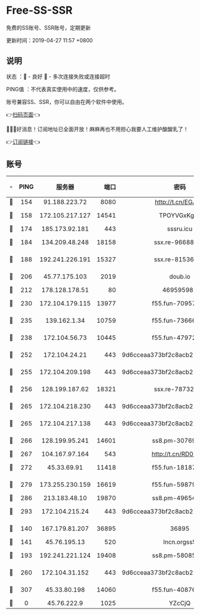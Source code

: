 # Free-SS-SSR

免费的SS账号、SSR账号，定期更新

更新时间：2019-04-27 11:57 +0800

## 说明

状态     ：🙂 - 良好 🙁 - 多次连接失败或连接超时

PING值   ：不代表真实使用中的速度，仅供参考。

账号兼容SS、SSR，你可以自由在两个软件中使用。

👉[扫码页面](https://liesauer.github.io/Free-SS-SSR/)👈

🎉🎉🎉好消息！订阅地址已全面开放！麻麻再也不用担心我要人工维护酸酸乳了！

👉[订阅链接](https://www.liesauer.net/yogurt/subscribe?ACCESS_TOKEN=DAYxR3mMaZAsaqUb)👈

## 账号

|-|PING|服务器|端口|密码|加密方式|区域|
|:----:|:----:|:-----:|-----:|:----:|:----:|:----:|
|🙂|154|91.188.223.72|8080|http://t.cn/EGJIyrl|rc4-md5|RU|
|🙂|158|172.105.217.127|14541|TPOYVGxKglpi|aes-256-cfb|JP|
|🙂|174|185.173.92.181|443|sssru.icu|rc4-md5|RU|
|🙂|184|134.209.48.248|18158|ssx.re-96688655|aes-256-cfb|US|
|🙂|188|192.241.226.191|15327|ssx.re-81536491|aes-256-cfb|US|
|🙂|206|45.77.175.103|2019|doub.io|aes-128-ctr|SG|
|🙂|212|178.128.178.51|80|469595985|chacha20|US|
|🙂|230|172.104.179.115|13977|f55.fun-70957835|aes-256-cfb|SG|
|🙂|235|139.162.1.34|10759|f55.fun-73666722|aes-256-cfb|SG|
|🙂|238|172.104.56.73|10445|f55.fun-47972677|aes-256-cfb|SG|
|🙂|252|172.104.24.21|443|9d6cceaa373bf2c8acb22e60b6a58be6|aes-256-cfb|US|
|🙂|255|172.104.209.198|443|9d6cceaa373bf2c8acb22e60b6a58be6|aes-256-cfb|US|
|🙂|256|128.199.187.62|18321|ssx.re-78732980|aes-256-cfb|SG|
|🙂|265|172.104.218.230|443|9d6cceaa373bf2c8acb22e60b6a58be6|aes-256-cfb|US|
|🙂|265|172.104.217.138|443|9d6cceaa373bf2c8acb22e60b6a58be6|aes-256-cfb|US|
|🙂|266|128.199.95.241|14601|ss8.pm-30769440|aes-256-cfb|SG|
|🙂|267|104.167.97.164|543|http://t.cn/RD0D7sx|rc4-md5|CA|
|🙂|272|45.33.69.91|11418|f55.fun-18187901|aes-256-cfb|US|
|🙂|279|173.255.230.159|16619|f55.fun-59879054|aes-256-cfb|US|
|🙂|286|213.183.48.10|19870|ss8.pm-49654295|rc4-md5|RU|
|🙂|293|172.104.215.24|443|9d6cceaa373bf2c8acb22e60b6a58be6|aes-256-cfb|US|
|🙂|140|167.179.81.207|36895|36895|aes-256-cfb|JP|
|🙂|141|45.76.195.13|520|lncn.orgss5|rc4|JP|
|🙂|193|192.241.221.124|19408|ss8.pm-58085751|aes-256-cfb|US|
|🙂|260|172.104.31.152|443|9d6cceaa373bf2c8acb22e60b6a58be6|aes-256-cfb|US|
|🙂|307|45.33.80.198|14060|f55.fun-40876672|aes-256-cfb|US|
|🙁|0|45.76.222.9|1025|YZcCjQ|rc4-md5|JP|
